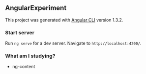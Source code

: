 ## AngularExperiment

This project was generated with [Angular CLI](https://github.com/angular/angular-cli) version 1.3.2.

### Start server

Run `ng serve` for a dev server. Navigate to `http://localhost:4200/`. 

### What am I studying?

- ng-content


